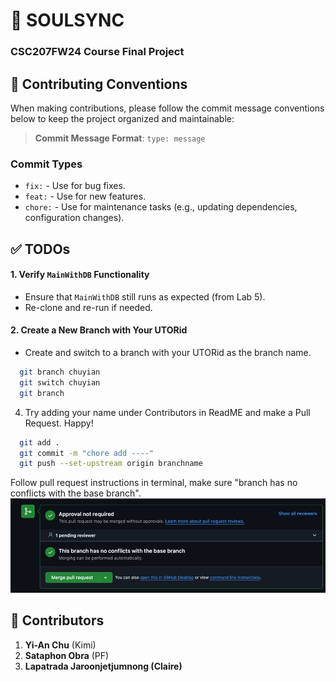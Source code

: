 # 💌 SOULSYNC  
### CSC207FW24 Course Final Project

## 📜 Contributing Conventions

When making contributions, please follow the commit message conventions below to keep the project organized and maintainable:

> **Commit Message Format**: `type: message`

### Commit Types
- `fix:` - Use for bug fixes.
- `feat:` - Use for new features.
- `chore:` - Use for maintenance tasks (e.g., updating dependencies, configuration changes).


## ✅ TODOs

#### 1. Verify `MainWithDB` Functionality
- Ensure that `MainWithDB` still runs as expected (from Lab 5).
- Re-clone and re-run if needed.

#### 2. Create a New Branch with Your UTORid
- Create and switch to a branch with your UTORid as the branch name.

```bash
  git branch chuyian
  git switch chuyian
  git branch
   ```

4. Try adding your name under Contributors in ReadME and make a Pull Request. Happy!

```bash
  git add .
  git commit -m "chore add ----"
  git push --set-upstream origin branchname
   ```
Follow pull request instructions in terminal, make sure "branch has no conflicts with the base branch".
      ![img.png](img.png)


## 🌟 Contributors
1. **Yi-An Chu** (Kimi)
2. **Sataphon Obra** (PF)
3. **Lapatrada Jaroonjetjumnong (Claire)**
